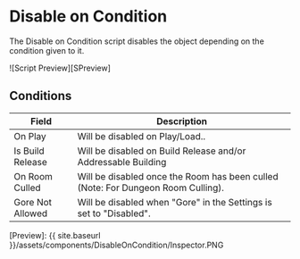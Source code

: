 # Disable on Condition

The Disable on Condition script disables the object depending on the condition given to it.

![Script Preview][SPreview]

## Conditions

| Field                       | Description
| ---                         | ---
| On Play                     | Will be disabled on Play/Load..
| Is Build Release            | Will be disabled on Build Release and/or Addressable Building
| On Room Culled              | Will be disabled once the Room has been culled (Note: For Dungeon Room Culling).
| Gore Not Allowed            | Will be disabled when "Gore" in the Settings is set to "Disabled".


[Preview]: {{ site.baseurl }}/assets/components/DisableOnCondition/Inspector.PNG